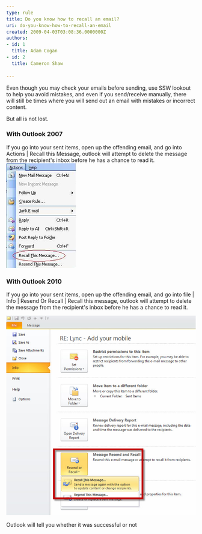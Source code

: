```yaml
---
type: rule
title: Do you know how to recall an email?
uri: do-you-know-how-to-recall-an-email
created: 2009-04-03T03:08:36.0000000Z
authors:
- id: 1
  title: Adam Cogan
- id: 2
  title: Cameron Shaw

---
```


Even though you may check your emails before sending, use SSW lookout to help you avoid mistakes, and even if you send/receive manually, there will still be times where you will send out an email with mistakes or incorrect content. 
 
But all is not lost.

### With Outlook 2007

If you go into your sent items, open up the offending email, and go into Actions | Recall this Message, outlook will attempt to delete the message from the recipient's inbox before he has a chance to read it.
![ Actions | Recall this Message (Outlook 2007) ](RecallMessage.JPG) 
### With Outlook 2010

If you go into your sent items, open up the offending email, and go into file | Info | Resend Or Recall | Recall this message, outlook will attempt to delete the message from the recipient's inbox before he has a chance to read it.

 ![ File | Info | Resend Or Recall | Recall This Message (Outlook 2010)](RecallInOutlook2010.jpg)

Outlook will tell you whether it was successful or not
